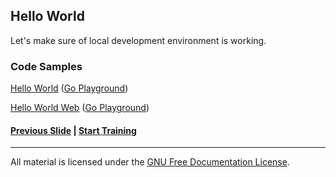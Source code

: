 ## Hello World

Let's make sure of local development environment is working.

### Code Samples

[Hello World](../quick/hello/hello.go) ([Go Playground](http://play.golang.org/p/JdC_UYCWAR))

[Hello World Web](../quick/helloHTTP/helloHTTP.go) ([Go Playground](http://play.golang.org/p/c44Q5OiX5z))

#### [Previous Slide](slide3.md) | [Start Training](../../readme.md)
___
All material is licensed under the [GNU Free Documentation License](https://github.com/gobridge/gotraining/blob/master/LICENSE).